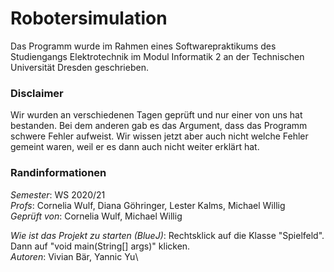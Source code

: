 # Robotersimulation

Das Programm wurde im Rahmen eines Softwarepraktikums des Studiengangs Elektrotechnik im Modul 
Informatik 2 an der Technischen Universität Dresden geschrieben.

### Disclaimer
  Wir wurden an verschiedenen Tagen geprüft und nur einer von uns hat bestanden. 
  Bei dem anderen gab es das Argument, dass das Programm schwere Fehler aufweist. 
  Wir wissen jetzt aber auch nicht welche Fehler gemeint waren, 
  weil er es dann auch nicht weiter erklärt hat.
        
### Randinformationen

_Semester_: WS 2020/21\
_Profs_: Cornelia Wulf, Diana Göhringer, Lester Kalms, Michael Willig\
_Geprüft von_: Cornelia Wulf, Michael Willig

_Wie ist das Projekt zu starten (BlueJ)_: Rechtsklick auf die Klasse "Spielfeld". Dann auf "void main(String[] args)" klicken.\
_Autoren_: Vivian Bär, Yannic Yu\
